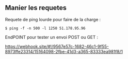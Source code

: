 ## Manier les requetes

Requete de ping lourde pour faire de la charge :


    $ ping -f -n 500 -l 1250 51.178.95.96


EndPOINT pour tester un envoi POST ou GET :


  https://webhook.site/#!/9567e57c-1682-46c1-9f55-8973ffe23314/15164098-2fbe-41d3-a365-83333ea981f8/1
